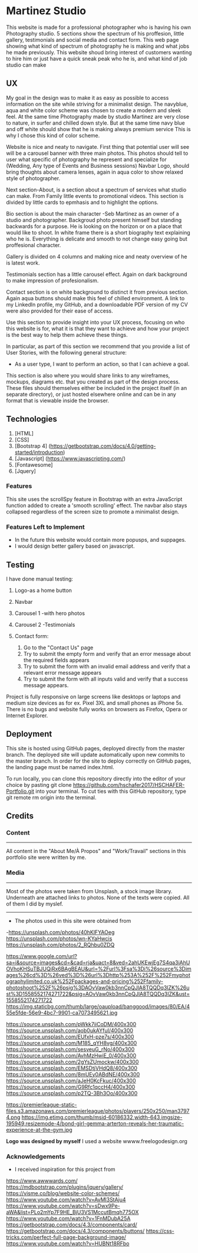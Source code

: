 # Martinez Studio

This website is made for a  professional photographer who is having his own Photography studio.
5 sections show the spectrum of his proffesion, little gallery, testimonials and social media and contact form.
This web page showing what kind of spectrum of photography he is making and what jobs he made previously.
This website shoud bring interest of customers wanting to hire him or just have a quick sneak peak who he is, and what kind of job studio can make

## UX 

My goal in the design was to make it as easy as possible to access information on the site while striving for a minimalist design.
The navyblue, aqua and white color scheme was chosen to create a modern and sleek feel. 
At the same time Photography made by studio Martinez are very close to nature, in surfer and chilled down style.
But at the same time navy blue and off white should show that he is making always premium service
This is why I chose this kind of color scheme.
 
Website is nice and neaty to navigate. First thing that potential user will see will be a carousel banner with three main photos.
This photos should tell to user what specific of photography he represent and specialize for (Wedding, Any type of Events and Business sessions)
Navbar Logo, should bring thoughts about camera lenses, again in aqua color to show relaxed style of photographer.

Next section-About, is a section about a spectrum of services what studio can make. From Family little events to promotional videos.
This section is divided by little cards to epmhasis and to highlight the options.

Bio section is about the main character -Seb Martinez as an owner of a studio and photographer.
Backgroud photo present himself but standing backwards for a purpose. He is looking on the horizon or on a place that would like to shoot.
In white frame there is a short biography text explaining who he is. Everything is delicate and smooth to not change easy going but proffesional character.

Gallery is divided on 4 columns and making nice and neaty overview of he is latest work.

Testimonials section has a little carousel effect. Again on dark background to make impression of profesionalism.

Contact section is on white background to distinct it from previous section. 
Again aqua buttons should make this feel of chilled environment.
 A link to my LinkedIn profile, my GitHub, and a downloadable PDF version of my CV were also provided for their ease of access.




Use this section to provide insight into your UX process, focusing on who this website is for, what it is that they want to achieve and how your project is the best way to help them achieve these things.

In particular, as part of this section we recommend that you provide a list of User Stories, with the following general structure:
- As a user type, I want to perform an action, so that I can achieve a goal.

This section is also where you would share links to any wireframes, mockups, diagrams etc. that you created as part of the design process. These files should themselves either be included in the project itself (in an separate directory), or just hosted elsewhere online and can be in any format that is viewable inside the browser.

## Technologies

1. [HTML]
2. [CSS]
3. [Bootstrap 4] (https://getbootstrap.com/docs/4.0/getting-started/introduction)
4. [Javascript] (https://www.javascripting.com/)
5. [Fontawesome]
6. [Jquery]

 
### Features
This site uses the scrollSpy feature in Bootstrap with an extra JavaScript function added to create a 'smooth scrolling' effect. The navbar also stays collapsed regardless of the screen size to promote a minimalist design.

### Features Left to Implement
- In the future this website would contain more popusps, and suppages.
- I would design better gallery based on javascript.


## Testing
I have done manual testing:

1. Logo-as a home button


2. Navbar


3. Carousel 1 -with hero photos


4. Carousel 2 -Testimonials


5. Contact form:
    1. Go to the "Contact Us" page
    2. Try to submit the empty form and verify that an error message about the required fields appears
    3. Try to submit the form with an invalid email address and verify that a relevant error message appears
    4. Try to submit the form with all inputs valid and verify that a success message appears.


Project is fully responsive on large screens like desktops or laptops and medium size devices as for ex. Pixel 3XL and small phones as iPhone 5s.
There is no bugs and website fully works on browsers as Firefox, Opera or Internet Explorer.

## Deployment

This site is hosted using GitHub pages, deployed directly from the master branch. The deployed site will update automatically upon new commits to the master branch. In order for the site to deploy correctly on GitHub pages, the landing page must be named index.html.

To run locally, you can clone this repository directly into the editor of your choice by pasting git clone https://github.com/hschafer2017/HSCHAFER-Portfolio.git into your terminal. To cut ties with this GitHub repository, type git remote rm origin into the terminal.

## Credits

### Content
---
All content in the "About Me/À Propos" and "Work/Travail" sections in this portfolio site were written by me.

### Media
---

Most of the photos were taken from Unsplash, a stock image library. Underneath are attached links to photos.
None of the texts were copied. All of them I did by myslef.

---
- The photos used in this site were obtained from

-https://unsplash.com/photos/40hKlFYAOeg
https://unsplash.com/photos/wn-KYaHwcis
https://unsplash.com/photos/2_RQhbu0ZDQ

https://www.google.com/url?sa=i&source=images&cd=&cad=rja&uact=8&ved=2ahUKEwjEg7S4qa3iAhUOVhoKHSuTBJUQjRx6BAgBEAU&url=%2Furl%3Fsa%3Di%26source%3Dimages%26cd%3D%26ved%3D%26url%3Dhttp%253A%252F%252Fmyphotographylimited.co.uk%252Fpackages-and-pricing%252Ffamily-photoshoot%252F%26psig%3DAOvVaw0kb3nnCpQJlA8TQQDq3IZK%26ust%3D1558552174271722&psig=AOvVaw0kb3nnCpQJlA8TQQDq3IZK&ust=1558552174271722
https://img.staticbg.com/thumb/large/oaupload/banggood/images/80/EA/455e5fde-56e9-4bc7-9901-ca7073495621.jpg


https://source.unsplash.com/pWkk7iiCoDM/400x300
https://source.unsplash.com/aob0ukAYfuI/400x300
https://source.unsplash.com/EUfxH-pze7s/400x300
https://source.unsplash.com/M185_qYH8vg/400x300
https://source.unsplash.com/sesveuG_rNo/400x300
https://source.unsplash.com/AvhMzHwiE_0/400x300
https://source.unsplash.com/2gYsZUmockw/400x300
https://source.unsplash.com/EMSDtjVHdQ8/400x300
https://source.unsplash.com/8mUEy0ABdNE/400x300
https://source.unsplash.com/aJeH0KcFkuc/400x300
https://source.unsplash.com/G9Rfc1qccH4/400x300
https://source.unsplash.com/p2TQ-3Bh3Oo/400x300

https://premierleague-static-files.s3.amazonaws.com/premierleague/photos/players/250x250/man37974.png
https://img.etimg.com/thumb/msid-60186332,width-643,imgsize-195949,resizemode-4/bond-girl-gemma-arterton-reveals-her-traumatic-experience-at-the-gym.jpg


**Logo was designed by myself**
I used a website wwww.freelogodesign.org

### Acknowledgements

- I received inspiration for this project from

https://www.awwwards.com/
https://mdbootstrap.com/plugins/jquery/gallery/
https://visme.co/blog/website-color-schemes/
https://www.youtube.com/watch?v=AvMl3StAju4
https://www.youtube.com/watch?v=sDwx9Pe-aWA&list=PLo2mYp7F9HE_BjU3VS1MccutBmqh775OX
https://www.youtube.com/watch?v=1FnMDubA25A
https://getbootstrap.com/docs/4.3/components/card/
https://getbootstrap.com/docs/4.3/components/buttons/
https://css-tricks.com/perfect-full-page-background-image/
https://www.youtube.com/watch?v=HUBNt18RFbo


